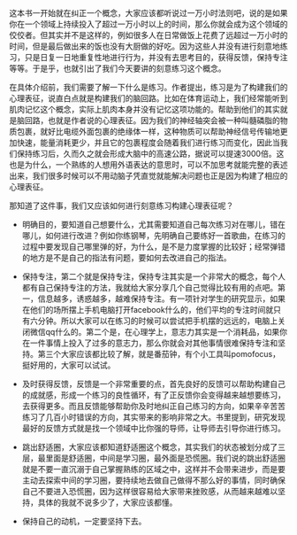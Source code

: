 这本书一开始就在纠正一个概念，大家应该都听说过一万小时法则吧，说的是如果你在一个领域上持续投入了超过一万小时以上的时间，那么你就会成为这个领域的佼佼者。但其实并不是这样的，例如很多人在日常做饭上花费了远超过一万小时的时间，但是最后做出来的饭也没有大厨做的好吃。因为这些人并没有进行刻意地练习，只是日复一日地重复性地进行行为，并没有去思考目的，获得反馈，保持专注等等。于是乎，也就引出了我们今天要讲的刻意练习这个概念。

在具体介绍前，我们需要了解一下什么是练习。作者提出，练习是为了构建我们的心理表征，说直白点就是构建我们的脑回路。比如在体育运动上，我们经常能听到肌肉记忆这个概念，实际上肌肉本身并没有记忆这项功能的。帮助到他们的其实就是脑回路，也就是作者说的心理表征。因为我们的神经轴突会被一种叫髓磷脂的物质包裹，就好比电缆外面包裹的绝缘体一样，这种物质可以帮助神经信号传输地更加快速，能量消耗更少，并且它的包裹程度会随着我们进行练习而变化，因此当我们保持练习后，久而久之就会形成大脑中的高速公路，据说可以提速3000倍。这也是为什么，一个熟练的人想用外语表达的意思时，可以不加思考就能完整的表述出来，我们很多时候可以不用动脑子凭直觉就能解决问题也正是因为构建了相应的心理表征。

那知道了这件事，我们又应该如何进行刻意练习构建心理表征呢？

- 明确目的，要知道自己想要什么，尤其需要知道自己每次练习对在哪儿，错在哪儿，如何进行改进？例如你练钢琴，先明确自己要练好一首歌曲，在练习的过程中要发现自己哪里弹的好，为什么，是不是力度掌握的比较好；经常弹错的地方是不是自己的指法有问题，要如何去改进自己的指法。
- 保持专注，第二个就是保持专注，保持专注其实是一个非常大的概念，每个人都有自己保持专注的方法，我就给大家分享几个自己觉得比较有用的点吧。第一，信息越多，诱惑越多，越难保持专注。有一项针对学生的研究显示，如果在他们的场所摆上手机电脑打开facebook什么的，他们平均的专注时间就只有六分钟。所以大家可以在练习的时候可以尝试把手机摆的远远的，电脑上关闭微信qq什么的。第二个是，在心理学上，意志力其实是一个消耗品，如果你在一件事情上投入了过多的意志力，那么你就会对其他事情很难保持专注和坚持。第三个大家应该都比较了解，就是番茄钟，有个小工具叫pomofocus，挺好用的，大家可以试试。

- 及时获得反馈，反馈是一个非常重要的点，首先良好的反馈可以帮助构建自己的成就感，形成一个练习的良性循环，有了正反馈你会变得越来越想要练习，去获得更多。而且反馈能够帮助你及时地纠正自己练习的方向，如果辛辛苦苦练习了几百小时错误的方向，其实带来的影响非常之大。书里提到，研究发现最好的反馈方式就是找一个领域中比你强的导师，让导师去引导你进行练习。
- 跳出舒适圈，大家应该都知道舒适圈这个概念，其实我们的状态被划分成了三层，最里面是舒适圈，中间是学习圈，最外面是恐慌圈。我们说的跳出舒适圈就是不要一直沉溺于自己掌握熟练的区域之中，这样并不会带来进步，而是要主动去探索中间的学习圈，要持续地去做自己做得不那么好的事情，同时确保自己不要进入恐慌圈，因为这样很容易给大家带来挫败感，从而越来越难以坚持，具体的我就不说多少了，大家应该都懂。
- 保持自己的动机，一定要坚持下去。



